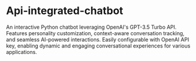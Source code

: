 # Api-integrated-chatbot
An interactive Python chatbot leveraging OpenAI's GPT-3.5 Turbo API. Features personality customization, context-aware conversation tracking, and seamless AI-powered interactions. Easily configurable with OpenAI API key, enabling dynamic and engaging conversational experiences for various applications.
